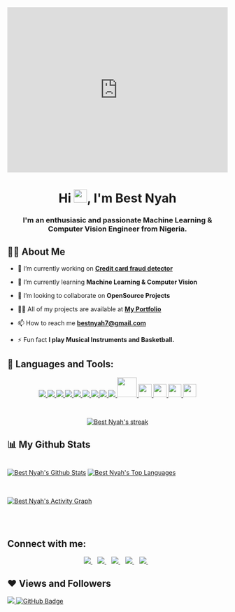 
<div style="width:100%;height:0;padding-bottom:75%;position:relative;"><iframe src="https://giphy.com/embed/WtTnAfZn6aVJfBzlN3" width="100%" height="100%" style="position:absolute" frameBorder="0" class="giphy-embed" allowFullScreen></iframe></div><p><a href="https://giphy.com/gifs/WtTnAfZn6aVJfBzlN3"></a></p>

<!-- <div style="width:100%;height:0;padding-bottom:75%;position:relative;"><iframe src="https://giphy.com/embed/SWoSkN6DxTszqIKEqv" width="100%" height="100%" style="position:absolute" frameBorder="0" class="giphy-embed" allowFullScreen></iframe></div><p><a href="https://giphy.com/gifs/SWoSkN6DxTszqIKEqv">via GIPHY</a></p> -->

<h1 align="center">Hi <img src="https://raw.githubusercontent.com/MartinHeinz/MartinHeinz/master/wave.gif" width="30px">, I'm Best Nyah </h1>
<h3 align="center">I'm an enthusiasic and passionate Machine Learning & Computer Vision Engineer from Nigeria.</h3>


## 🙋‍♂️ About Me

- 🔭 I’m currently working on **[Credit card fraud detector](http://18.116.82.67:8502)**

- 🌱 I’m currently learning **Machine Learning & Computer Vision**

- 👯 I’m looking to collaborate on **OpenSource Projects**

- 👨‍💻 All of my projects are available at **[My Portfolio](https://github.com/Bee0933?tab=repositories)**

- 📫 How to reach me **bestnyah7@gmail.com**

- ⚡ Fun fact **I play Musical Instruments and Basketball.**

## 🚀 Languages and Tools:

<p align="center"> 
    <a href="http://www.cplusplus.org/" target="_blank"> <img src="https://img.icons8.com/color/48/000000/c-plus-plus-logo.png"/> </a>
    <a href="https://www.python.org" target="_blank"> <img src="https://img.icons8.com/color/48/000000/python.png"/> </a> 
    <a href="https://git-scm.com/" target="_blank"> <img src="https://img.icons8.com/color/48/000000/git.png"/> </a> 
    <a href="https://github.com" target="_blank"> <img src="https://img.icons8.com/color/48/000000/github-2.png"/> </a>
    <a href="http://www.opencv.org/" target="_blank"> <img src="https://img.icons8.com/color/48/000000/opencv.png"/>
    <a href="https://aws.amazon.com/" target="_blank"> <img src="https://img.icons8.com/color/48/000000/amazon-web-services.png"/> </a>
    <a href="http://www.tensorflow.org/" target="_blank"> <img src="https://img.icons8.com/color/48/000000/tensorflow.png"/> </a>
    <a href="https://www.jetbrains.com/pycharm/" target="_blank"> <img src="https://img.icons8.com/color/48/000000/pycharm.png"/> </a>
    <a href="https://code.visualstudio.com/" target="_blank"> <img src="https://img.icons8.com/color/48/000000/visual-studio-code-2019.png"/>
    <img height="45" src="https://img.icons8.com/dusk/64/000000/anaconda.png"/>
    <img height="30" src="https://upload.wikimedia.org/wikipedia/commons/thumb/0/05/Scikit_learn_logo_small.svg/1280px-Scikit_learn_logo_small.svg.png">
    <img height="30" src="https://raw.githubusercontent.com/numpy/numpy/7e7f4adab814b223f7f917369a72757cd28b10cb/branding/icons/numpylogo.svg">
    <img height="30" src="https://raw.githubusercontent.com/pandas-dev/pandas/761bceb77d44aa63b71dda43ca46e8fd4b9d7422/web/pandas/static/img/pandas.svg">
    <img height="30" src="https://matplotlib.org/_static/logo2.svg">


    
</p>

<!-- [![React Badge](https://img.shields.io/badge/-React-61DBFB?style=for-the-badge&labelColor=black&logo=react&logoColor=61DBFB)](#)  [![Javascript Badge](https://img.shields.io/badge/-Javascript-F0DB4F?style=for-the-badge&labelColor=black&logo=javascript&logoColor=F0DB4F)](#) [![Typescript Badge](https://img.shields.io/badge/-Typescript-007acc?style=for-the-badge&labelColor=black&logo=typescript&logoColor=007acc)](#) [![Nodejs Badge](https://img.shields.io/badge/-Nodejs-3C873A?style=for-the-badge&labelColor=black&logo=node.js&logoColor=3C873A)](#) [![GraphQL Badge](https://img.shields.io/badge/-GraphQl-e535ab?style=for-the-badge&labelColor=black&logo=node.js&logoColor=e535ab)](#) -->
<br/>

<p align="center">
    <a href="https://github.com/Bee0933/github-readme-streak-stats">
        <img title="🔥 Get streak stats for your profile at git.io/streak-stats" alt="Best Nyah's streak" src="https://github-readme-streak-stats.herokuapp.com/?user=Bee0933&theme=black-ice&hide_border=true&stroke=0000&background=060A0CD0"/>
    </a>
</p>

## 📊 My Github Stats

  <br/>
    <a href="https://github.com/Bee0933/github-readme-stats"><img alt="Best Nyah's Github Stats" src="https://github-readme-stats.vercel.app/api?username=Bee0933&show_icons=true&count_private=true&theme=react&hide_border=true&bg_color=0D1117" /></a>
  <a href="https://github.com/SubhamRaoniar28/github-readme-stats"><img alt="Best Nyah's Top Languages" src="https://github-readme-stats.vercel.app/api/top-langs/?username=Bee0933&langs_count=8&count_private=true&layout=compact&theme=react&hide_border=true&bg_color=0D1117" /></a>
  <br/>
  

<br/>
<br/>

<a href="https://github.com/Bee0933/github-readme-activity-graph"><img alt="Best Nyah's Activity Graph" src="https://activity-graph.herokuapp.com/graph?username=Bee0933&bg_color=0D1117&color=5BCDEC&line=5BCDEC&point=FFFFFF&hide_border=true" /></a>

<br/>
<br/>

## Connect with me:
<p align="center">

<a href="https://www.linkedin.com/in/best-nyah-83961112a">
  <img src="https://img.shields.io/badge/linkedin-%230077B5.svg?&style=for-the-badge&logo=linkedin&logoColor=white" />
</a>&nbsp;&nbsp;

<a href="mailto:bestnyah7@gmail.com">
  <img src="https://img.shields.io/badge/email-%23D14836.svg?&style=for-the-badge&logo=gmail&logoColor=white" />
</a>&nbsp;&nbsp;

<a href="https://twitter.com/Bee_Nyah_">
  <img src="https://img.shields.io/badge/twitter-%231DA1F2.svg?&style=for-the-badge&logo=twitter&logoColor=white" />
</a>&nbsp;&nbsp;

  <a href="https://medium.com/@bestnyah7">                                                                               
<img src="https://img.shields.io/badge/Medium-12100E?style=for-the-badge&logo=medium&logoColor=white" />
</a>&nbsp;&nbsp;
  <a href="https://wa.me/+2348081073620">
<img src="https://img.shields.io/badge/WhatsApp-25D366?style=for-the-badge&logo=whatsapp&logoColor=white" />
</a>&nbsp;&nbsp;




</p>



## ❤ Views and Followers
<a href="https://github.com/Meghna-DAS/github-profile-views-counter">
    <img src="https://komarev.com/ghpvc/?username=Bee0933">
</a>
<a href="https://github.com/Bee0933?tab=followers"><img src="https://img.shields.io/github/followers/Bee0933?label=Followers&style=social" alt="GitHub Badge"></a>
